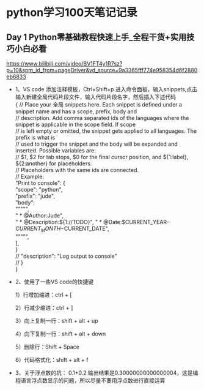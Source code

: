 # python学习100天笔记记录
## Day 1 Python零基础教程快速上手_全程干货+实用技巧小白必看
https://www.bilibili.com/video/BV1FT4y1R7sz?p=10&spm_id_from=pageDriver&vd_source=9a3365fff774e958354d6f2880eb6833

- 1、VS code 添加注释模板，Ctrl+Shift+p 进入命令面板，输入snippets,点击输入新建全局代码片段文件，输入代码片段名字，然后插入下述代码  
		 { 
			  // Place your 全局 snippets here. Each snippet is defined under a snippet name and has a scope, prefix, body and  
	          // description. Add comma separated ids of the languages where the snippet is applicable in the scope field. If scope  
	          // is left empty or omitted, the snippet gets applied to all languages. The prefix is what is  
	          // used to trigger the snippet and the body will be expanded and inserted. Possible variables are:  
	          // $1, $2 for tab stops, $0 for the final cursor position, and ${1:label}, ${2:another} for placeholders.  
	          // Placeholders with the same ids are connected.  
	          // Example:  
	             "Print to console": {  
	 	           "scope": "python",  
	 	           "prefix": "jude",  
	 	           "body":   
			         "\"\"\"",  
	 		         " * @Author:Jude",  
	             " * @Description:${1://TODO}",  
	             " * @Date:$CURRENT_YEAR-$CURRENT_MONTH-$CURRENT_DATE",  
			         "\"\"\"",  
	 	           ],  
	           }  
	          // 	"description": "Log output to console"  
	          // }  
            }  
- 2、使用了一些VS code的快捷键

   1）行增加缩进：ctrl + [
   
   2）行减少缩进：ctrl + ]
   
   3）向上复制一行：shift + alt + up
   
   4）向下复制一行：shift + alt + down
   
   5）删除行：Shift + Space
   
   6）代码格式化：shift + alt + f
- 3、关于浮点数的坑：
 0.1+0.2 输出结果是0.30000000000000004，这是编程语言浮点数显示的问题，所以尽量不要用浮点数进行直接运算
